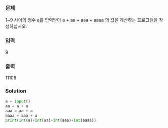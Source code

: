 ### 문제
1~9 사이의 정수 a를 입력받아 a + aa + aaa + aaaa 의 값을 계산하는 프로그램을 작성하십시오.

### 입력
9

### 출력
11106

### Solution
```python
a = input()
aa = a + a
aaa = aa + a
aaaa = aaa + a
print(int(a)+int(aa)+int(aaa)+int(aaaa))
```
